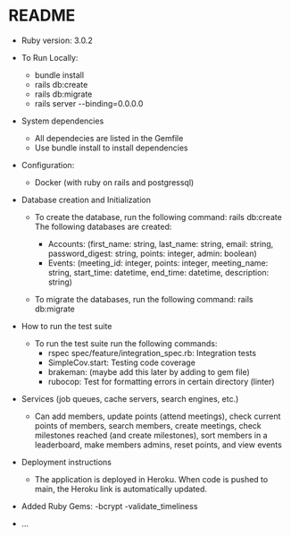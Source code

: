 # README

* Ruby version: 3.0.2

* To Run Locally:
    * bundle install
    * rails db:create
    * rails db:migrate
    * rails server --binding=0.0.0.0

* System dependencies
    * All dependecies are listed in the Gemfile
    * Use bundle install to install dependencies

* Configuration:
    * Docker (with ruby on rails and postgressql)

* Database creation and Initialization
    * To create the database, run the following command: rails db:create
        The following databases are created:
        - Accounts: (first_name: string, last_name: string, email: string, password_digest: string, points: integer, admin: boolean)
        - Events: (meeting_id: integer, points: integer, meeting_name: string, start_time: datetime, end_time: datetime, description: string)

    * To migrate the databases, run the following command: rails db:migrate

* How to run the test suite
    * To run the test suite run the following commands:
        - rspec spec/feature/integration_spec.rb: Integration tests
        - SimpleCov.start: Testing code coverage
        - brakeman: (maybe add this later by adding to gem file)
        - rubocop: Test for formatting errors in certain directory (linter)

* Services (job queues, cache servers, search engines, etc.)
    * Can add members, update points (attend meetings), check current points of members,
    search members, create meetings, check milestones reached (and create milestones),
    sort members in a leaderboard, make members admins, reset points, and view events

* Deployment instructions
    * The application is deployed in Heroku. When code is pushed to main, the Heroku
    link is automatically updated.

* Added Ruby Gems:
-bcrypt
-validate_timeliness
* ...
